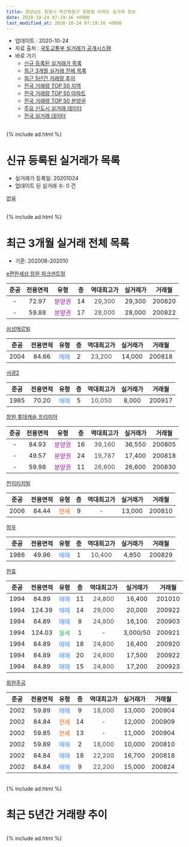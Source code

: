 ```yaml
---
title: 경상남도 창원시 마산회원구 회원동 아파트 실거래 정보
date: 2020-10-24 07:19:16 +0900
last_modified_at: 2020-10-24 07:19:16 +0900
---
```


* 업데이트 : 2020-10-24
* 자료 출처 : [국토교통부 실거래가 공개시스템](http://rt.molit.go.kr)
* 바로 가기
    * [신규 등록된 실거래가 목록](#신규-등록된-실거래가-목록)
    * [최근 3개월 실거래 전체 목록](#최근-3개월-실거래-전체-목록)
    * [최근 5년간 거래량 추이](#최근-5년간-거래량-추이)
    * [전국 거래량 TOP 50 지역](https://inasie.github.io/apt-trade-info/최근-3개월-전국에서-가장-거래가-많이-발생한-지역)
    * [전국 거래량 TOP 50 아파트](https://inasie.github.io/apt-trade-info/최근-3개월-전국에서-가장-거래가-많이-발생한-아파트)
    * [전국 거래량 TOP 50 분양권](https://inasie.github.io/apt-trade-info/최근-3개월-전국에서-가장-거래가-많이-발생한-분양권)
    * [주요 신도시 실거래 데이터](https://inasie.github.io/apt-trade-info/주요-신도시)
    * [전국 실거래 데이터](https://inasie.github.io/apt-trade-info/전국)
<br>
{% include ad.html %}
<br>

# 신규 등록된 실거래가 목록
* 실거래가 등록일: 20201024
* 업데이트 된 실거래 수: 0 건

없음

<br>
{% include ad.html %}
<br>

# 최근 3개월 실거래 전체 목록
* 기준: 202008-202010


[e편한세상 창원 파크센트럴](https://search.naver.com/search.naver?query=%EA%B2%BD%EC%83%81%EB%82%A8%EB%8F%84+%EC%B0%BD%EC%9B%90%EC%8B%9C+%EB%A7%88%EC%82%B0%ED%9A%8C%EC%9B%90%EA%B5%AC+%ED%9A%8C%EC%9B%90%EB%8F%99+e%ED%8E%B8%ED%95%9C%EC%84%B8%EC%83%81+%EC%B0%BD%EC%9B%90+%ED%8C%8C%ED%81%AC%EC%84%BC%ED%8A%B8%EB%9F%B4)

|준공|전용면적|유형|층|역대최고가|실거래가|거래월|
|:---:|:---:|:---:|:---:|:---:|:---:|:---:|
|-|72.97|<span style="color:#9C11A5">분양권</span>|14|<span style="color:#444444">29,300</span>|29,300|200820|
|-|59.88|<span style="color:#9C11A5">분양권</span>|17|<span style="color:#444444">28,000</span>|28,000|200822|

[삼성메르빌](https://search.naver.com/search.naver?query=%EA%B2%BD%EC%83%81%EB%82%A8%EB%8F%84+%EC%B0%BD%EC%9B%90%EC%8B%9C+%EB%A7%88%EC%82%B0%ED%9A%8C%EC%9B%90%EA%B5%AC+%ED%9A%8C%EC%9B%90%EB%8F%99+%EC%82%BC%EC%84%B1%EB%A9%94%EB%A5%B4%EB%B9%8C)

|준공|전용면적|유형|층|역대최고가|실거래가|거래월|
|:---:|:---:|:---:|:---:|:---:|:---:|:---:|
|2004|84.66|<span style="color:#4285f3">매매</span>|2|<span style="color:#444444">23,200</span>|14,000|200818|

[서광2](https://search.naver.com/search.naver?query=%EA%B2%BD%EC%83%81%EB%82%A8%EB%8F%84+%EC%B0%BD%EC%9B%90%EC%8B%9C+%EB%A7%88%EC%82%B0%ED%9A%8C%EC%9B%90%EA%B5%AC+%ED%9A%8C%EC%9B%90%EB%8F%99+%EC%84%9C%EA%B4%912)

|준공|전용면적|유형|층|역대최고가|실거래가|거래월|
|:---:|:---:|:---:|:---:|:---:|:---:|:---:|
|1985|70.20|<span style="color:#4285f3">매매</span>|5|<span style="color:#444444">10,050</span>|8,000|200917|

[창원 롯데캐슬 프리미어](https://search.naver.com/search.naver?query=%EA%B2%BD%EC%83%81%EB%82%A8%EB%8F%84+%EC%B0%BD%EC%9B%90%EC%8B%9C+%EB%A7%88%EC%82%B0%ED%9A%8C%EC%9B%90%EA%B5%AC+%ED%9A%8C%EC%9B%90%EB%8F%99+%EC%B0%BD%EC%9B%90+%EB%A1%AF%EB%8D%B0%EC%BA%90%EC%8A%AC+%ED%94%84%EB%A6%AC%EB%AF%B8%EC%96%B4)

|준공|전용면적|유형|층|역대최고가|실거래가|거래월|
|:---:|:---:|:---:|:---:|:---:|:---:|:---:|
|-|84.93|<span style="color:#9C11A5">분양권</span>|16|<span style="color:#444444">39,160</span>|36,550|200805|
|-|49.57|<span style="color:#9C11A5">분양권</span>|24|<span style="color:#444444">19,787</span>|17,400|200818|
|-|59.98|<span style="color:#9C11A5">분양권</span>|11|<span style="color:#444444">26,600</span>|26,600|200830|

[천지리치빌](https://search.naver.com/search.naver?query=%EA%B2%BD%EC%83%81%EB%82%A8%EB%8F%84+%EC%B0%BD%EC%9B%90%EC%8B%9C+%EB%A7%88%EC%82%B0%ED%9A%8C%EC%9B%90%EA%B5%AC+%ED%9A%8C%EC%9B%90%EB%8F%99+%EC%B2%9C%EC%A7%80%EB%A6%AC%EC%B9%98%EB%B9%8C)

|준공|전용면적|유형|층|역대최고가|실거래가|거래월|
|:---:|:---:|:---:|:---:|:---:|:---:|:---:|
|2006|84.44|<span style="color:#ff5a00">전세</span>|9|<span style="color:#444444">-</span>|13,000|200810|

[청우](https://search.naver.com/search.naver?query=%EA%B2%BD%EC%83%81%EB%82%A8%EB%8F%84+%EC%B0%BD%EC%9B%90%EC%8B%9C+%EB%A7%88%EC%82%B0%ED%9A%8C%EC%9B%90%EA%B5%AC+%ED%9A%8C%EC%9B%90%EB%8F%99+%EC%B2%AD%EC%9A%B0)

|준공|전용면적|유형|층|역대최고가|실거래가|거래월|
|:---:|:---:|:---:|:---:|:---:|:---:|:---:|
|1986|49.96|<span style="color:#4285f3">매매</span>|1|<span style="color:#444444">10,400</span>|4,850|200829|

[한효](https://search.naver.com/search.naver?query=%EA%B2%BD%EC%83%81%EB%82%A8%EB%8F%84+%EC%B0%BD%EC%9B%90%EC%8B%9C+%EB%A7%88%EC%82%B0%ED%9A%8C%EC%9B%90%EA%B5%AC+%ED%9A%8C%EC%9B%90%EB%8F%99+%ED%95%9C%ED%9A%A8)

|준공|전용면적|유형|층|역대최고가|실거래가|거래월|
|:---:|:---:|:---:|:---:|:---:|:---:|:---:|
|1994|84.89|<span style="color:#4285f3">매매</span>|11|<span style="color:#444444">24,800</span>|16,400|201010|
|1994|124.39|<span style="color:#4285f3">매매</span>|14|<span style="color:#444444">29,000</span>|20,000|200922|
|1994|84.89|<span style="color:#4285f3">매매</span>|8|<span style="color:#444444">24,800</span>|16,100|200903|
|1994|124.03|<span style="color:#34a853">월세</span>|1|<span style="color:#444444">-</span>|3,000/50|200921|
|1994|84.89|<span style="color:#4285f3">매매</span>|18|<span style="color:#444444">24,800</span>|16,400|200920|
|1994|84.89|<span style="color:#4285f3">매매</span>|20|<span style="color:#444444">24,800</span>|17,500|200922|
|1994|84.89|<span style="color:#4285f3">매매</span>|15|<span style="color:#444444">24,800</span>|17,200|200923|

[회원주공](https://search.naver.com/search.naver?query=%EA%B2%BD%EC%83%81%EB%82%A8%EB%8F%84+%EC%B0%BD%EC%9B%90%EC%8B%9C+%EB%A7%88%EC%82%B0%ED%9A%8C%EC%9B%90%EA%B5%AC+%ED%9A%8C%EC%9B%90%EB%8F%99+%ED%9A%8C%EC%9B%90%EC%A3%BC%EA%B3%B5)

|준공|전용면적|유형|층|역대최고가|실거래가|거래월|
|:---:|:---:|:---:|:---:|:---:|:---:|:---:|
|2002|59.89|<span style="color:#4285f3">매매</span>|9|<span style="color:#444444">18,000</span>|13,000|200904|
|2002|84.84|<span style="color:#ff5a00">전세</span>|14|<span style="color:#444444">-</span>|12,000|200909|
|2002|59.85|<span style="color:#ff5a00">전세</span>|13|<span style="color:#444444">-</span>|11,000|200904|
|2002|59.89|<span style="color:#4285f3">매매</span>|2|<span style="color:#444444">18,000</span>|10,000|200810|
|2002|84.84|<span style="color:#4285f3">매매</span>|18|<span style="color:#444444">22,200</span>|16,700|200818|
|2002|84.84|<span style="color:#4285f3">매매</span>|9|<span style="color:#444444">22,200</span>|15,000|200824|


<br>
{% include ad.html %}
<br>

# 최근 5년간 거래량 추이


<div style="width:100%;">
    <canvas id="deal_progress" height="200"></canvas>
</div>

<script>
new Chart(document.getElementById("deal_progress"), {
    type: 'line',
    data: {
        labels: ['201510','201511','201512','201601','201602','201603','201604','201605','201606','201607','201608','201609','201610','201611','201612','201701','201702','201703','201704','201705','201706','201707','201708','201709','201710','201711','201712','201801','201802','201803','201804','201805','201806','201807','201808','201809','201810','201811','201812','201901','201902','201903','201904','201905','201906','201907','201908','201909','201910','201911','201912','202001','202002','202003','202004','202005','202006','202007','202008','202009','202010'],
        datasets: [{
            label: '매매',
            pointRadius: 1,
            data: [13, 7, 6, 4, 4, 10, 6, 5, 7, 5, 4, 9, 9, 6, 6, 7, 8, 14, 11, 2, 3, 7, 4, 11, 8, 32, 6, 9, 7, 10, 5, 2, 4, 1, 2, 1, 4, 2, 2, 2, 1, 3, 4, 4, 3, 4, 1, 6, 3, 5, 11, 13, 33, 25, 17, 26, 55, 49, 10, 7, 1],
            borderColor: "rgba(255, 201, 14, 1)",
            backgroundColor: "rgba(255, 201, 14, 0.5)",
            fill: false,
            lineTension: 0
        },{
            label: '전월세',
            pointRadius: 1,
            data: [1, 2, 4, 3, 1, 4, 1, 2, 1, 3, 1, 1, 2, 3, 1, 2, 0, 3, 2, 4, 3, 0, 1, 0, 4, 0, 1, 3, 0, 3, 1, 1, 0, 0, 0, 0, 2, 0, 0, 0, 4, 1, 1, 2, 0, 2, 1, 1, 0, 0, 1, 2, 2, 3, 2, 2, 1, 2, 1, 3, 0],
            borderColor: "rgba(0, 141, 185, 1)",
            backgroundColor: "rgba(0, 141, 185, 0.5)",
            fill: false,
            lineTension: 0
        }
        ]
    },
    options: {
        responsive: true,
        title: {
            display: false
        },
        tooltips: {
            mode: 'index',
            intersect: false
        },
        hover: {
            mode: 'nearest',
            intersect: true
        },
        scales: {
            xAxes: [{
                display: true,
                scaleLabel: {
                    display: true,
                    labelString: '년/월'
                }
            }],
            yAxes: [{
                display: true,
                ticks: {
                    suggestedMin: 0,
                },
                scaleLabel: {
                    display: true,
                    labelString: '실거래 수'
                }
            }]
        }
    }
});

</script>


<br>
{% include ad.html %}
<br>


